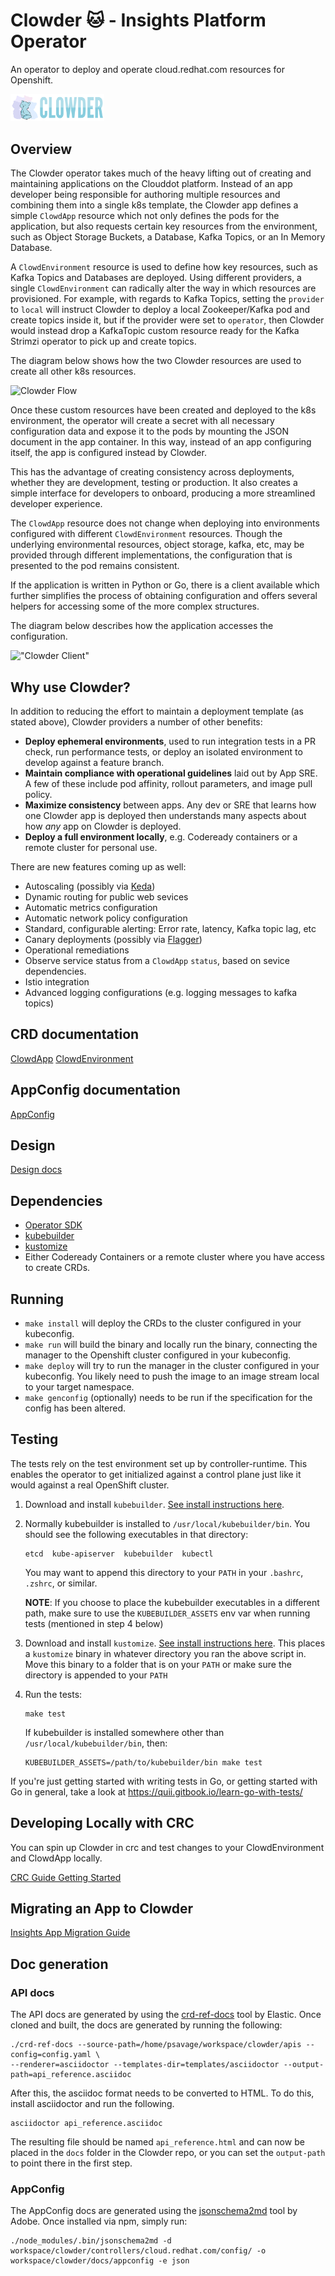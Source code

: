 # Clowder :cat: - Insights Platform Operator

An operator to deploy and operate cloud.redhat.com resources for Openshift.

<img src="clowder.svg" width="150" alt="Clowder Logo">

## Overview

The Clowder operator takes much of the heavy lifting out of creating and 
maintaining applications on the Clouddot platform. Instead of an app developer
being responsible for authoring multiple resources and combining them into a
single k8s template, the Clowder app defines a simple `ClowdApp` resource
which not only defines the pods for the application, but also requests certain
key resources from the environment, such as Object Storage Buckets, a Database,
Kafka Topics, or an In Memory Database.

A `ClowdEnvironment` resource is used to define how key resources, such as
Kafka Topics and Databases are deployed. Using different providers, a single
`ClowdEnvironment` can radically alter the way in which resources are
provisioned. For example, with regards to Kafka Topics, setting the `provider`
to `local` will instruct Clowder to deploy a local Zookeeper/Kafka pod
and create topics inside it, but if the provider were set to `operator`, then
Clowder would instead drop a KafkaTopic custom resource ready for the Kafka
Strimzi operator to pick up and create topics.

The diagram below shows how the two Clowder resources are used to create all
other k8s resources.

![Clowder Flow](images/clowder-flow.svg "Clowder Flow")

Once these custom resources have been created and deployed to the k8s
environment, the operator will create a secret with all necessary configuration
data and expose it to the pods by mounting the JSON document in the app 
container. In this way, instead of an app configuring itself, the app is
configured instead by Clowder.

This has the advantage of creating consistency across deployments, whether
they are development, testing or production. It also creates a simple interface
for developers to onboard, producing a more streamlined developer experience.

The `ClowdApp` resource does not change when deploying into environments
configured with different `ClowdEnvironment` resources. Though the underlying
environmental resources, object storage, kafka, etc, may be provided through
different implementations, the configuration that is presented to the pod
remains consistent.

If the application is written in Python or Go, there is a client available
which further simplifies the process of obtaining configuration and offers
several helpers for accessing some of the more complex structures.

The diagram below describes how the application accesses the configuration.

!["Clowder Client"](images/clowder-new.svg "Clowder Client")

## Why use Clowder?

In addition to reducing the effort to maintain a deployment template (as stated
above), Clowder providers a number of other benefits:

- **Deploy ephemeral environments**, used to run integration tests in a PR check,
  run performance tests, or deploy an isolated environment to develop against a
  feature branch.
- **Maintain compliance with operational guidelines** laid out by App SRE.  A few
  of these include pod affinity, rollout parameters, and image pull policy.
- **Maximize consistency** between apps.  Any dev or SRE that learns how one
  Clowder app is deployed then understands many aspects about how _any_ app on
  Clowder is deployed.
- **Deploy a full environment locally**, e.g. Codeready containers or a remote
  cluster for personal use.

There are new features coming up as well:

- Autoscaling (possibly via [Keda](https://github.com/kedacore/keda))
- Dynamic routing for public web sevices
- Automatic metrics configuration
- Automatic network policy configuration
- Standard, configurable alerting: Error rate, latency, Kafka topic lag, etc
- Canary deployments (possibly via [Flagger](https://github.com/weaveworks/flagger))
- Operational remediations
- Observe service status from a `ClowdApp` `status`, based on sevice dependencies.
- Istio integration
- Advanced logging configurations (e.g. logging messages to kafka topics)

## CRD documentation

[ClowdApp](https://redhatinsights.github.io/clowder/api_reference.html#k8s-api-cloud-redhat-com-clowder-v2-apis-cloud-redhat-com-v1alpha1-clowdapp)
[ClowdEnvironment](https://redhatinsights.github.io/clowder/api_reference.html#k8s-api-cloud-redhat-com-clowder-v2-apis-cloud-redhat-com-v1alpha1-clowdenvironment)

## AppConfig documentation

[AppConfig](https://github.com/RedHatInsights/clowder/docs/appconfig/schema.md)

## Design

[Design docs](https://github.com/RedHatInsights/clowder/tree/master/docs/)

## Dependencies

- [Operator SDK](https://github.com/operator-framework/operator-sdk/releases)
- [kubebuilder](https://github.com/kubernetes-sigs/kubebuilder/releases)
- [kustomize](https://github.com/kubernetes-sigs/kustomize/releases)
- Either Codeready Containers or a remote cluster where you have access to
  create CRDs.

## Running

- `make install` will deploy the CRDs to the cluster configured in your kubeconfig.
- `make run` will build the binary and locally run the binary, connecting the
  manager to the Openshift cluster configured in your kubeconfig.
- `make deploy` will try to run the manager in the cluster configured in your
  kubeconfig.  You likely need to push the image to an image stream local to
  your target namespace.
- `make genconfig` (optionally) needs to be run if the specification for the config
  has been altered.

## Testing

The tests rely on the test environment set up by controller-runtime.  This enables the operator to 
get initialized against a control plane just like it would against a real OpenShift cluster.

1. Download and install `kubebuilder`.
[See install instructions here](https://book.kubebuilder.io/quick-start.html#installation).

2. Normally kubebuilder is installed to `/usr/local/kubebuilder/bin`. You should see the following
executables in that directory:
    ```
    etcd  kube-apiserver  kubebuilder  kubectl
    ```
    You may want to append this directory to your `PATH` in your `.bashrc`, `.zshrc`, or similar.

    **NOTE**: If you choose to place the kubebuilder executables in a different path, make sure to
    use the `KUBEBUILDER_ASSETS` env var when running tests (mentioned in step 4 below)

3. Download and install `kustomize`.
[See install instructions here](https://kubernetes-sigs.github.io/kustomize/installation/binaries/).
This places a `kustomize` binary in whatever directory you ran the above script in. Move this binary
to a folder that is on your `PATH` or make sure the directory is appended to your `PATH`

4. Run the tests:
    ```
    make test
    ```

    If kubebuilder is installed somewhere other than `/usr/local/kubebuilder/bin`, then:
    ```
    KUBEBUILDER_ASSETS=/path/to/kubebuilder/bin make test
    ```

If you're just getting started with writing tests in Go, or getting started with Go in general, take
a look at https://quii.gitbook.io/learn-go-with-tests/

## Developing Locally with CRC

You can spin up Clowder in crc and test changes to your ClowdEnvironment and ClowdApp locally.

[CRC Guide Getting Started](https://github.com/RedHatInsights/clowder/blob/master/docs/crc-guide.md)


## Migrating an App to Clowder

[Insights App Migration Guide](https://github.com/RedHatInsights/clowder/tree/master/docs/migration)

## Doc generation

### API docs

The API docs are generated by using the [crd-ref-docs](https://github.com/elastic/crd-ref-docs) tool
by Elastic. Once cloned and built, the docs are generated by running the following:

  ```
  ./crd-ref-docs --source-path=/home/psavage/workspace/clowder/apis --config=config.yaml \
  --renderer=asciidoctor --templates-dir=templates/asciidoctor --output-path=api_reference.asciidoc
  ```

After this, the asciidoc format needs to be converted to HTML. To do this, install asciidoctor and
run the following.

  ```
  asciidoctor api_reference.asciidoc
  ```

The resulting file should be named `api_reference.html` and can now be placed in the `docs` folder
in the Clowder repo, or you can set the `output-path` to point there in the first step.

### AppConfig

The AppConfig docs are generated using the [jsonschema2md](https://github.com/adobe/jsonschema2md) tool
by Adobe. Once installed via npm, simply run:

  ```
  ./node_modules/.bin/jsonschema2md -d workspace/clowder/controllers/cloud.redhat.com/config/ -o workspace/clowder/docs/appconfig -e json
  ```
